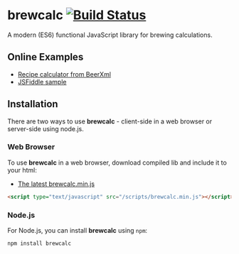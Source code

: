 # brewcalc [![Build Status](https://travis-ci.org/brewcomputer/brewcalc.svg?branch=master)](https://travis-ci.org/brewcomputer/brewcalc)
A modern (ES6) functional JavaScript library for brewing calculations.

Online Examples
--------------------
 * [Recipe calculator from BeerXml](https://brewcomputer.github.io/brewcalc/)
 * [JSFiddle sample](https://jsfiddle.net/krutilin/nn7sdekg/)

Installation
------------
There are two ways to use **brewcalc** - client-side in a web browser or server-side using node.js.

### Web Browser
To use **brewcalc** in a web browser, download compiled lib and include it to your html:

 * [The latest brewcalc.min.js](https://raw.githubusercontent.com/brewcomputer/brewcalc/master/lib/brewcalc.min.js)
 
```html
<script type="text/javascript" src="/scripts/brewcalc.min.js"></script>
```

### Node.js
For Node.js, you can install **brewcalc** using `npm`:

```bash
npm install brewcalc
```